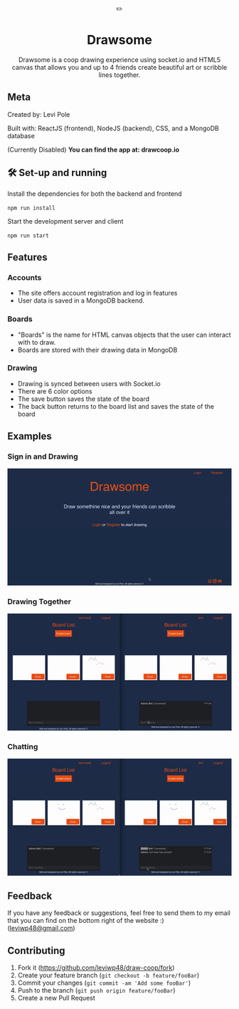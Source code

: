 <p align="center">✏️</p>
<h1 align="center">Drawsome</h1>
<p align="center">Drawsome is a coop drawing experience using socket.io and HTML5 canvas that allows you and up to 4 friends create beautiful art or scribble lines together.</p>

## Meta
Created by: Levi Pole

Built with:  ReactJS (frontend), NodeJS (backend), CSS, and a MongoDB database

(Currently Disabled)
**You can find the app at: drawcoop.io**

## 🛠 Set-up and running
Install the dependencies for both the backend and frontend

`npm run install`

Start the development server and client

`npm run start`

## Features
### Accounts
- The site offers account registration and log in features
- User data is saved in a MongoDB backend.

### Boards
- "Boards" is the name for HTML canvas objects that the user can interact with to draw. 
- Boards are stored with their drawing data in MongoDB

### Drawing 
- Drawing is synced between users with Socket.io 
- There are 6 color options
- The save button saves the state of the board
- The back button returns to the board list and saves the state of the board 

## Examples
### Sign in and Drawing
![alt text](media/drawing.gif "drawing")

### Drawing Together
![alt text](media/draw-together.gif "draw-together")

### Chatting 
![alt text](media/chatting.gif "chatting")


## Feedback
If you have any feedback or suggestions, feel free to send them to my email that you can find on the bottom right of the website :) (leviwp48@gmail.com)

## Contributing

1. Fork it (<https://github.com/leviwp48/draw-coop/fork>)
2. Create your feature branch (`git checkout -b feature/fooBar`)
3. Commit your changes (`git commit -am 'Add some fooBar'`)
4. Push to the branch (`git push origin feature/fooBar`)
5. Create a new Pull Request

